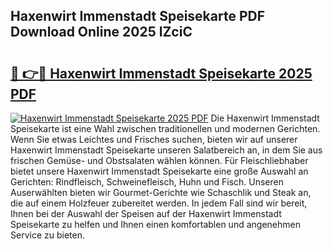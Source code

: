 ## Haxenwirt Immenstadt Speisekarte PDF Download Online 2025 lZciC

# <h2><a href="http://gcam2au.nevu.top/?p=Haxenwirt+Immenstadt+Speisekarte">🔗 👉🔴 Haxenwirt Immenstadt Speisekarte 2025 PDF</a></h2>

[![Haxenwirt Immenstadt Speisekarte 2025 PDF](https://i.imgur.com/dBaPXMq.png)](http://gcam2au.nevu.top/?p=Haxenwirt+Immenstadt+Speisekarte)
Die Haxenwirt Immenstadt Speisekarte ist eine Wahl zwischen traditionellen und modernen Gerichten. Wenn Sie etwas Leichtes und Frisches suchen, bieten wir auf unserer Haxenwirt Immenstadt Speisekarte unseren Salatbereich an, in dem Sie aus frischen Gemüse- und Obstsalaten wählen können. Für Fleischliebhaber bietet unsere Haxenwirt Immenstadt Speisekarte eine große Auswahl an Gerichten: Rindfleisch, Schweinefleisch, Huhn und Fisch. Unseren Auserwählten bieten wir Gourmet-Gerichte wie Schaschlik und Steak an, die auf einem Holzfeuer zubereitet werden. In jedem Fall sind wir bereit, Ihnen bei der Auswahl der Speisen auf der Haxenwirt Immenstadt Speisekarte zu helfen und Ihnen einen komfortablen und angenehmen Service zu bieten.
